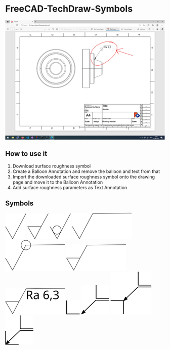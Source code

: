 # FreeCAD-TechDraw-Symbols

![](roughness-example.png.png)

## How to use it
1. Download surface roughness symbol
2. Create a Balloon Annotation and remove the balloon and text from that
3. Import the downloaded surface roughness symbol onto the drawing page and move it to the Balloon Annotation
4. Add surface roughness parameters as Text Annotation

## Symbols
![](roughness-1-1.svg)
![](roughness-1-2.svg)
![](roughness-1-3.svg)
![](roughness-1-4.svg)
![](roughness-1-5.svg)
![](roughness-1-6.svg)
![](roughness-1-6-editable.svg)
![](edge.svg)
![](edge-all.svg)
![](edge-outer.svg)
![](edge-inner.svg)
